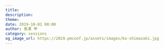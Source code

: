 ```yaml
---
title: 
description: 
theme: 
date: 2019-10-01 00:00
author: 島澤 甲
category: sessions
og_image_url: https://2019.pmconf.jp/assets/images/ko-shimazaki.jpg
---
```


